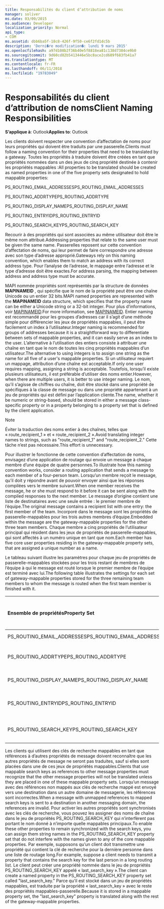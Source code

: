 ```yaml
---
title: Responsabilités du client d’attribution de noms
manager: soliver
ms.date: 03/09/2015
ms.audience: Developer
localization_priority: Normal
api_type:
- COM
ms.assetid: dbb6ba5f-18c8-426f-9f50-ce6f2fd1dc5b
description: 'Derni�re modification�: lundi 9 mars 2015'
ms.openlocfilehash: a97d108b2f36b40e5f8818ea81c138d7384ce9b0
ms.sourcegitcommit: 9d60cd82b5413446e5bc8ace2cd689f683fb41a7
ms.translationtype: MT
ms.contentlocale: fr-FR
ms.lasthandoff: 06/11/2018
ms.locfileid: "19783049"
---
```

# <a name="client-naming-responsibilities"></a><span data-ttu-id="6a588-103">Responsabilités du client d’attribution de noms</span><span class="sxs-lookup"><span data-stu-id="6a588-103">Client Naming Responsibilities</span></span>

  
  
<span data-ttu-id="6a588-104">**S’applique à**: Outlook</span><span class="sxs-lookup"><span data-stu-id="6a588-104">**Applies to**: Outlook</span></span> 
  
<span data-ttu-id="6a588-105">Les clients doivent respecter une convention d’affectation de noms pour leurs propriétés qui doivent être traduits par une passerelle.</span><span class="sxs-lookup"><span data-stu-id="6a588-105">Clients must follow a naming convention for their properties that need to be translated by a gateway.</span></span> <span data-ttu-id="6a588-106">Toutes les propriétés à traduire doivent être créées en tant que propriétés nommées dans un des jeux de cinq propriété destinée à contenir les propriétés mappables :</span><span class="sxs-lookup"><span data-stu-id="6a588-106">All properties to be translated should be created as named properties in one of the five property sets designated to hold mappable properties:</span></span>
  
<span data-ttu-id="6a588-107">PS_ROUTING_EMAIL_ADDRESSES</span><span class="sxs-lookup"><span data-stu-id="6a588-107">PS_ROUTING_EMAIL_ADDRESSES</span></span>
  
<span data-ttu-id="6a588-108">PS_ROUTING_ADDRTYPE</span><span class="sxs-lookup"><span data-stu-id="6a588-108">PS_ROUTING_ADDRTYPE</span></span>
  
<span data-ttu-id="6a588-109">PS_ROUTING_DISPLAY_NAME</span><span class="sxs-lookup"><span data-stu-id="6a588-109">PS_ROUTING_DISPLAY_NAME</span></span>
  
<span data-ttu-id="6a588-110">PS_ROUTING_ENTRYID</span><span class="sxs-lookup"><span data-stu-id="6a588-110">PS_ROUTING_ENTRYID</span></span>
  
<span data-ttu-id="6a588-111">PS_ROUTING_SEARCH_KEY</span><span class="sxs-lookup"><span data-stu-id="6a588-111">PS_ROUTING_SEARCH_KEY</span></span>
  
<span data-ttu-id="6a588-112">Recourir à des propriétés qui sont associées au même utilisateur doit être le même nom attribué.</span><span class="sxs-lookup"><span data-stu-id="6a588-112">Addressing properties that relate to the same user must be given the same name.</span></span> <span data-ttu-id="6a588-113">Passerelles reposent sur cette convention d’affectation de noms, qui leur permet de faire correspondre une adresse avec son type d’adresse approprié.</span><span class="sxs-lookup"><span data-stu-id="6a588-113">Gateways rely on this naming convention, which enables them to match an address with its correct address type.</span></span> <span data-ttu-id="6a588-114">Pour l’analyse de l’adresse, le mappage entre l’adresse et le type d’adresse doit être exactes.</span><span class="sxs-lookup"><span data-stu-id="6a588-114">For address parsing, the mapping between address and address type must be accurate.</span></span>
  
<span data-ttu-id="6a588-115">MAPI nommée propriétés sont représentés par la structure de données **MAPINAMEID** , qui spécifie que le nom de la propriété peut être une chaîne Unicode ou un entier 32 bits.</span><span class="sxs-lookup"><span data-stu-id="6a588-115">MAPI named properties are represented with the **MAPINAMEID** data structure, which specifies that the property name can be either a Unicode string or a 32-bit integer.</span></span> <span data-ttu-id="6a588-116">Pour plus d’informations, voir [MAPINAMEID](mapinameid.md).</span><span class="sxs-lookup"><span data-stu-id="6a588-116">For more information, see [MAPINAMEID](mapinameid.md).</span></span> <span data-ttu-id="6a588-117">Entier naming est recommandé pour les groupes d’adresses car il s’agit d’une méthode simple pour différencier les jeux de propriétés mappables, il peut être facilement un index à l’utilisateur.</span><span class="sxs-lookup"><span data-stu-id="6a588-117">Integer naming is recommended for groups of addresses because it is a straightforward way to differentiate between sets of mappable properties, and it can easily serve as an index to the user.</span></span> <span data-ttu-id="6a588-118">L’alternative à l’utilisation des entiers consiste à attribuer une chaîne en tant que le nom de toutes les cinq propriétés mappables d’un utilisateur.</span><span class="sxs-lookup"><span data-stu-id="6a588-118">The alternative to using integers is to assign one string as the name for all five of a user's mappable properties.</span></span> <span data-ttu-id="6a588-119">Si un utilisateur requiert un mappage, attribution d’une chaîne est acceptable.</span><span class="sxs-lookup"><span data-stu-id="6a588-119">If only one user requires mapping, assigning a string is acceptable.</span></span> <span data-ttu-id="6a588-120">Toutefois, lorsqu’il existe plusieurs utilisateurs, il est préférable d’utiliser des noms entier.</span><span class="sxs-lookup"><span data-stu-id="6a588-120">However, when there are multiple users, it is better to use integer naming.</span></span> <span data-ttu-id="6a588-121">Le nom, qu’il s’agisse de chiffres ou chaîne, doit être stocké dans une propriété de spécifiques à la classe de message ou dans une propriété appartenant à un jeu de propriétés qui est défini par l’application cliente.</span><span class="sxs-lookup"><span data-stu-id="6a588-121">The name, whether it be numeric or string-based, should be stored in either a message class-specific property or in a property belonging to a property set that is defined by the client application.</span></span> 
  
> [!NOTE]
> <span data-ttu-id="6a588-122">Éviter la traduction des noms entier à des chaînes, telles que « route_recipient_1 » et « route_recipient_2 ».</span><span class="sxs-lookup"><span data-stu-id="6a588-122">Avoid translating integer names to strings, such as "route_recipient_1" and "route_recipient_2."</span></span> <span data-ttu-id="6a588-123">Cette tâche n’est pas nécessaire.</span><span class="sxs-lookup"><span data-stu-id="6a588-123">This effort is unnecessary.</span></span> 
  
<span data-ttu-id="6a588-124">Pour illustrer le fonctionne de cette convention d’affectation de noms, envisagez d’une application de routage qui envoie un message à chaque membre d’une équipe de quatre personnes.</span><span class="sxs-lookup"><span data-stu-id="6a588-124">To illustrate how this naming convention works, consider a routing application that sends a message to each member of a four-person team.</span></span> <span data-ttu-id="6a588-125">Lorsqu’un membre reçoit le message, qu’il doit y répondre avant de pouvoir envoyer ainsi que les réponses compilées vers le membre suivant.</span><span class="sxs-lookup"><span data-stu-id="6a588-125">When one member receives the message, he or she must respond to it before it can be sent along with the compiled responses to the next member.</span></span> <span data-ttu-id="6a588-126">Le message d’origine contient une liste de destinataires avec une seule entrée : le premier membre de l’équipe.</span><span class="sxs-lookup"><span data-stu-id="6a588-126">The original message contains a recipient list with one entry: the first member of the team.</span></span> <span data-ttu-id="6a588-127">Incorporé dans le message sont les propriétés de passerelle-mappables pour les trois autres membres d’équipe.</span><span class="sxs-lookup"><span data-stu-id="6a588-127">Embedded within the message are the gateway-mappable properties for the other three team members.</span></span> <span data-ttu-id="6a588-128">Chaque membre a cinq propriétés de l’utilisateur principal qui résident dans les jeux de propriétés de passerelle-mappables, qui sont affectés à un numéro unique en tant que nom.</span><span class="sxs-lookup"><span data-stu-id="6a588-128">Each member has five core user properties residing in the gateway-mappable property sets, that are assigned a unique number as a name.</span></span> 
  
<span data-ttu-id="6a588-129">Le tableau suivant illustre les paramètres pour chaque jeu de propriétés de passerelle-mappables stockées pour les trois restant de membres de l’équipe à qui le message est routé lorsque le premier membre de l’équipe est terminé avec lui.</span><span class="sxs-lookup"><span data-stu-id="6a588-129">The following table illustrates the settings for each set of gateway-mappable properties stored for the three remaining team members to whom the message is routed when the first team member is finished with it.</span></span>
  
|<span data-ttu-id="6a588-130">**Ensemble de propriétés**</span><span class="sxs-lookup"><span data-stu-id="6a588-130">**Property Set**</span></span>|<span data-ttu-id="6a588-131">**Deuxième équipe <br/> membre**</span><span class="sxs-lookup"><span data-stu-id="6a588-131">**Second Team  <br/> Member**</span></span>|<span data-ttu-id="6a588-132">**Troisième d’équipe <br/> membre**</span><span class="sxs-lookup"><span data-stu-id="6a588-132">**Third Team  <br/> Member**</span></span>|<span data-ttu-id="6a588-133">**Quatrième de l’équipe <br/> membre**</span><span class="sxs-lookup"><span data-stu-id="6a588-133">**Fourth Team  <br/> Member**</span></span>|
|:-----|:-----|:-----|:-----|
|<span data-ttu-id="6a588-134">PS_ROUTING_EMAIL_ADDRESSES</span><span class="sxs-lookup"><span data-stu-id="6a588-134">PS_ROUTING_EMAIL_ADDRESSES</span></span>  <br/> |<span data-ttu-id="6a588-135">Adresse = 0</span><span class="sxs-lookup"><span data-stu-id="6a588-135">Address = 0</span></span>  <br/> |<span data-ttu-id="6a588-136">Adresse = 1</span><span class="sxs-lookup"><span data-stu-id="6a588-136">Address = 1</span></span>  <br/> |<span data-ttu-id="6a588-137">Adresse = 2</span><span class="sxs-lookup"><span data-stu-id="6a588-137">Address = 2</span></span>  <br/> |
|<span data-ttu-id="6a588-138">PS_ROUTING_ADDRTYPE</span><span class="sxs-lookup"><span data-stu-id="6a588-138">PS_ROUTING_ADDRTYPE</span></span>  <br/> |<span data-ttu-id="6a588-139">Type d’adresse = 0</span><span class="sxs-lookup"><span data-stu-id="6a588-139">Address type = 0</span></span>  <br/> |<span data-ttu-id="6a588-140">Type d’adresse = 1</span><span class="sxs-lookup"><span data-stu-id="6a588-140">Address type = 1</span></span>  <br/> |<span data-ttu-id="6a588-141">Type d’adresse = 2</span><span class="sxs-lookup"><span data-stu-id="6a588-141">Address type = 2</span></span>  <br/> |
|<span data-ttu-id="6a588-142">PS_ROUTING_DISPLAY_NAME</span><span class="sxs-lookup"><span data-stu-id="6a588-142">PS_ROUTING_DISPLAY_NAME</span></span>  <br/> |<span data-ttu-id="6a588-143">Nom complet = 0</span><span class="sxs-lookup"><span data-stu-id="6a588-143">Display name = 0</span></span>  <br/> |<span data-ttu-id="6a588-144">Nom complet = 1</span><span class="sxs-lookup"><span data-stu-id="6a588-144">Display name = 1</span></span>  <br/> |<span data-ttu-id="6a588-145">Nom complet = 2</span><span class="sxs-lookup"><span data-stu-id="6a588-145">Display name = 2</span></span>  <br/> |
|<span data-ttu-id="6a588-146">PS_ROUTING_ENTRYID</span><span class="sxs-lookup"><span data-stu-id="6a588-146">PS_ROUTING_ENTRYID</span></span>  <br/> |<span data-ttu-id="6a588-147">Identificateur d’entrée = 0</span><span class="sxs-lookup"><span data-stu-id="6a588-147">Entry identifier = 0</span></span>  <br/> |<span data-ttu-id="6a588-148">Identificateur d’entrée = 1</span><span class="sxs-lookup"><span data-stu-id="6a588-148">Entry identifier = 1</span></span>  <br/> |<span data-ttu-id="6a588-149">Identificateur d’entrée = 2</span><span class="sxs-lookup"><span data-stu-id="6a588-149">Entry identifier = 2</span></span>  <br/> |
|<span data-ttu-id="6a588-150">PS_ROUTING_SEARCH_KEY</span><span class="sxs-lookup"><span data-stu-id="6a588-150">PS_ROUTING_SEARCH_KEY</span></span>  <br/> |<span data-ttu-id="6a588-151">Clé de recherche = 0</span><span class="sxs-lookup"><span data-stu-id="6a588-151">Search key = 0</span></span>  <br/> |<span data-ttu-id="6a588-152">Clé de recherche = 1</span><span class="sxs-lookup"><span data-stu-id="6a588-152">Search key = 1</span></span>  <br/> |<span data-ttu-id="6a588-153">Clé de recherche = 2</span><span class="sxs-lookup"><span data-stu-id="6a588-153">Search key = 2</span></span>  <br/> |
   
<span data-ttu-id="6a588-154">Les clients qui utilisent des clés de recherche mappables en tant que références à d’autres propriétés de message doivent reconnaître que les autres propriétés de message ne seront pas traduites, sauf si elles sont placées dans une de ces jeux de propriétés mappables.</span><span class="sxs-lookup"><span data-stu-id="6a588-154">Clients that use mappable search keys as references to other message properties must recognize that the other message properties will not be translated unless they are placed in one of these mappable property sets.</span></span> <span data-ttu-id="6a588-155">Lorsqu’un message avec des références non mappés aux clés de recherche mappé est envoyé vers une destination dans un autre domaine de messagerie, les références sont incorrectes.</span><span class="sxs-lookup"><span data-stu-id="6a588-155">When a message with unmapped references to mapped search keys is sent to a destination in another messaging domain, the references are invalid.</span></span> <span data-ttu-id="6a588-156">Pour activer les autres propriétés sont synchronisés avec les clés de recherche, vous pouvez les assigner des noms de chaîne dans le jeu de propriétés PS_ROUTING_SEARCH_KEY qui n’interfèrent pas portant le nom donné à n’importe quelle mappables principaux.</span><span class="sxs-lookup"><span data-stu-id="6a588-156">To enable these other properties to remain synchronized with the search keys, you can assign them string names in the PS_ROUTING_SEARCH_KEY property set that do not interfere with the names given to any of the core mappable properties.</span></span> <span data-ttu-id="6a588-157">Par exemple, supposons qu’un client doit transmettre une propriété qui contient la clé de recherche pour la dernière personne dans une liste de routage long.</span><span class="sxs-lookup"><span data-stu-id="6a588-157">For example, suppose a client needs to transmit a property that contains the search key for the last person in a long routing list.</span></span> <span data-ttu-id="6a588-158">Le client peut créer une propriété nommée dans le jeu de propriétés PS_ROUTING_SEARCH_KEY appelé « last_search_key ».</span><span class="sxs-lookup"><span data-stu-id="6a588-158">The client can create a named property in the PS_ROUTING_SEARCH_KEY property set called "last_search_key."</span></span> <span data-ttu-id="6a588-159">Parce qu’il est stocké dans un jeu de propriétés mappables, est traduite par la propriété « last_search_key » avec le reste des propriétés mappables-passerelle.</span><span class="sxs-lookup"><span data-stu-id="6a588-159">Because it is stored in a mappable property set, the "last_search_key" property is translated along with the rest of the gateway-mappable properties.</span></span>
  


